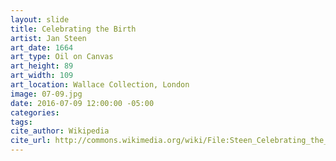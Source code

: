 ```yaml
---
layout: slide
title: Celebrating the Birth
artist: Jan Steen
art_date: 1664
art_type: Oil on Canvas
art_height: 89
art_width: 109
art_location: Wallace Collection, London
image: 07-09.jpg
date: 2016-07-09 12:00:00 -05:00
categories:
tags:
cite_author: Wikipedia
cite_url: http://commons.wikimedia.org/wiki/File:Steen_Celebrating_the_Birth.jpg
---
```

